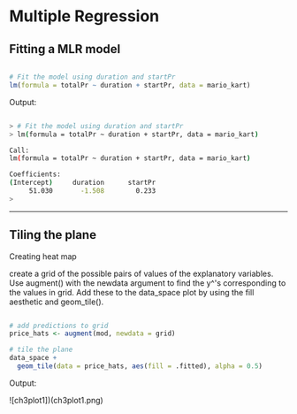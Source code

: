 # Multiple Regression
## Fitting a MLR model

```r

# Fit the model using duration and startPr
lm(formula = totalPr ~ duration + startPr, data = mario_kart)

```

Output:

```bash

> # Fit the model using duration and startPr
> lm(formula = totalPr ~ duration + startPr, data = mario_kart)

Call:
lm(formula = totalPr ~ duration + startPr, data = mario_kart)

Coefficients:
(Intercept)     duration      startPr  
     51.030       -1.508        0.233
> 


```

***

## Tiling the plane

Creating heat map

create a grid of the possible pairs of values of the explanatory variables. 
Use augment() with the newdata argument to find the y^'s corresponding to the values in grid.
Add these to the data_space plot by using the fill aesthetic and geom_tile().


```r

# add predictions to grid
price_hats <- augment(mod, newdata = grid)

# tile the plane
data_space + 
  geom_tile(data = price_hats, aes(fill = .fitted), alpha = 0.5)


```

Output:

![ch3plot1])(ch3plot1.png)


